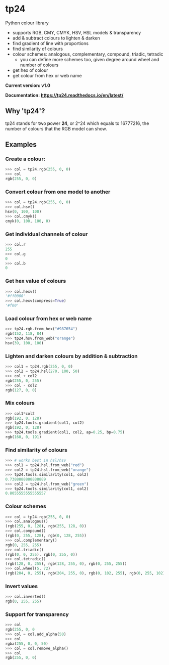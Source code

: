 # tp24
Python colour library
- supports RGB, CMY, CMYK, HSV, HSL models & transparency
- add & subtract colours to lighten & darken
- find gradient of line with proportions
- find similarity of colours
- colour schemes: analogous, complementary, compound, triadic, tetradic
  - you can define more schemes too, given degree around wheel and number of colours
- get hex of colour
- get colour from hex or web name

**Current version: v1.0**

**Documentation: https://tp24.readthedocs.io/en/latest/**

## Why 'tp24'?
tp24 stands for **t**wo **p**ower **24**, or 2^24 which equals to 16777216, the number of colours that the RGB model can show.

## Examples

### Create a colour:
```python
>>> col = tp24.rgb(255, 0, 0)
>>> col
rgb(255, 0, 0)
```

### Convert colour from one model to another
```python
>>> col = tp24.rgb(255, 0, 0)
>>> col.hsv()
hsv(0, 100, 100)
>>> col.cmyk()
cmyk(0, 100, 100, 0)
```

### Get individual channels of colour
```python
>>> col.r
255
>>> col.g
0
>>> col.b
0
```

### Get hex value of colours
```python
>>> col.hexv()
'#ff0000'
>>> col.hexv(compress=True)
'#f00'
```

### Load colour from hex or web name
```python
>>> tp24.rgb.from_hex("#987654")
rgb(152, 118, 84)
>>> tp24.hsv.from_web("orange")
hsv(39, 100, 100)
```

### Lighten and darken colours by addition & subtraction
```python
>>> col1 = tp24.rgb(255, 0, 0)
>>> col2 = tp24.hsl(270, 100, 50)
>>> col + col2
rgb(255, 0, 255)
>>> col - col2
rgb(127, 0, 0)
```

### Mix colours
```python
>>> col1*col2
rgb(192, 0, 128)
>>> tp24.tools.gradient(col1, col2)
rgb(192, 0, 128)
>>> tp24.tools.gradient(col1, col2, ap=0.25, bp=0.75)
rgb(160, 0, 191)
```

### Find similarity of colours
```python
>>> # works best in hsl/hsv
>>> col1 = tp24.hsl.from_web("red")
>>> col2 = tp24.hsl.from_web("orange")
>>> tp24.tools.similarity(col1, col2)
0.7388888888888889
>>> col2 = tp24.hsl.from_web("green")
>>> tp24.tools.similarity(col1, col2)
0.8055555555555557
```

### Colour schemes
```python
>>> col = tp24.rgb(255, 0, 0)
>>> col.analogous()
(rgb(255, 0, 128), rgb(255, 128, 0))
>>> col.compound()
(rgb(0, 255, 128), rgb(0, 128, 255))
>>> col.complementary()
rgb(0, 255, 255)
>>> col.triadic()
(rgb(0, 0, 255), rgb(0, 255, 0))
>>> col.tetradic()
(rgb(128, 0, 255), rgb(128, 255, 0), rgb(0, 255, 255))
>>> col.wheel(5, 72)
(rgb(204, 0, 255), rgb(204, 255, 0), rgb(0, 102, 255), rgb(0, 255, 102), rgb(0, 255, 102))
```

### Invert values
```python
>>> col.inverted()
rgb(0, 255, 255)
```

### Support for transparency
```python
>>> col
rgb(255, 0, 0
>>> col = col.add_alpha(50)
>>> col
rgba(255, 0, 0, 50)
>>> col = col.remove_alpha()
>>> col
rgb(255, 0, 0)
```